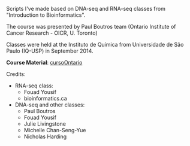 Scripts I've made based on DNA-seq and RNA-seq classes from "Introduction to Bioinformatics". 

The course was presented by Paul Boutros team (Ontario Institute of Cancer Research - OICR, U. Toronto)

Classes were held at the Instituto de Química from Universidade de São Paulo (IQ-USP) in September 2014. 

**Course Material**:
[cursoOntario](https://drive.google.com/folderview?id=0B5y8D63nEEgpMXpxTGpGeXRfS3M&usp=sharing)


Credits:
- RNA-seq class:
    - Fouad Yousif
    - bioinformatics.ca
- DNA-seq and other classes:
    - Paul Boutros
    - Fouad Yousif
    - Julie Livingstone
    - Michelle Chan-Seng-Yue
    - Nicholas Harding

